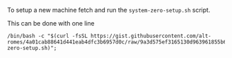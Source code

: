 To setup a new machine fetch and run the `system-zero-setup.sh` script.

This can be done with one line
```
/bin/bash -c "$(curl -fsSL https://gist.githubusercontent.com/alt-romes/4a01cab88641d441eab4dfc3b6957d0c/raw/9a3d575ef3165130d963961855b672668bc0b183/system-zero-setup.sh)";
```
